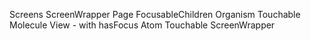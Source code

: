 Screens
    ScreenWrapper                               Page
        FocusableChildren                       Organism
            Touchable                           Molecule
                View - with hasFocus            Atom
            Touchable
    ScreenWrapper